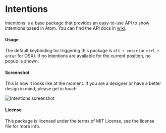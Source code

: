 Intentions
=========

Intentions is a base package that provides an easy-to-use API to show intentions based in Atom. You can find the API docs in [wiki](https://github.com/steelbrain/intentions/wiki/Provider-API).

#### Usage

The default keybinding for triggering this package is `alt + enter` (or `ctrl + enter` for OSX). If no intentions are available for the current position, no popup is shown.

#### Screenshot

This is how it looks like at the moment. If you are a designer or have a better design in mind, please get in touch

![Intentions screenshot](https://cloud.githubusercontent.com/assets/4278113/12488546/e73809ba-c08d-11e5-8038-dd222f3a815d.png)

#### License
This package is licensed under the terms of MIT License, see the license file for more info.
